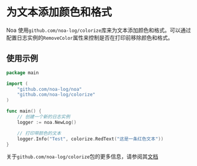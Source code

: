 # 为文本添加颜色和格式
Noa 使用`github.com/noa-log/colorize`库来为文本添加颜色和格式。可以通过配置日志实例的`RemoveColor`属性来控制是否在打印前移除颜色和格式。

## 使用示例
```go
package main

import (
    "github.com/noa-log/noa"
    "github.com/noa-log/colorize"
)

func main() {
    // 创建一个新的日志实例
    logger := noa.NewLog()

    // 打印带颜色的文本
    logger.Info("Test", colorize.RedText("这是一条红色文本"))
}
```

关于`github.com/noa-log/colorize`包的更多信息，请参阅其[文档](https://github.com/noa-log/colorize/blob/main/README_CN.md)
